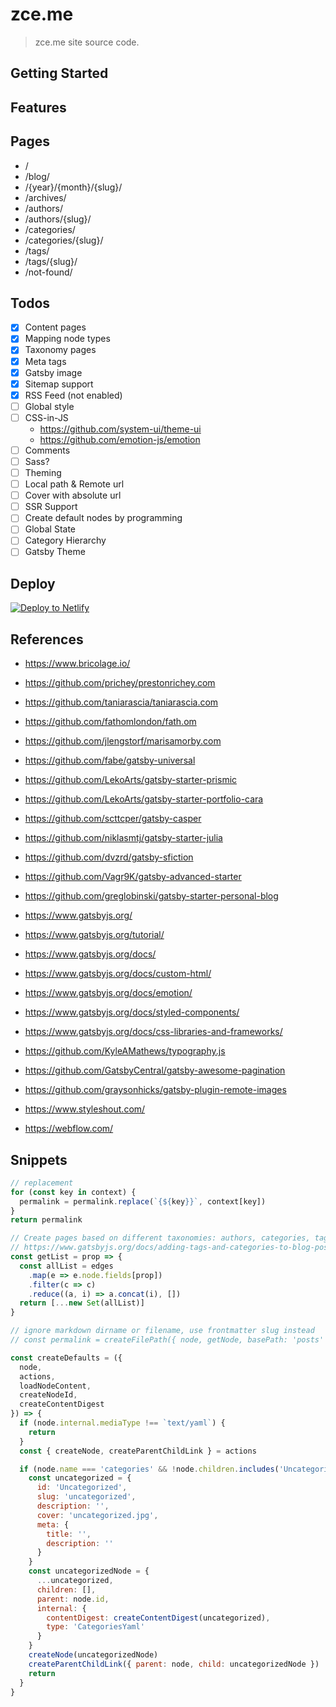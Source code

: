 # zce.me

> zce.me site source code.

## Getting Started

<!-- TODO -->

## Features

<!-- TODO -->

## Pages

- /
- /blog/
- /{year}/{month}/{slug}/
- /archives/
- /authors/
- /authors/{slug}/
- /categories/
- /categories/{slug}/
- /tags/
- /tags/{slug}/
- /not-found/

## Todos

- [x] Content pages
- [x] Mapping node types
- [x] Taxonomy pages
- [x] Meta tags
- [x] Gatsby image
- [x] Sitemap support
- [x] RSS Feed (not enabled)
- [ ] Global style
- [ ] CSS-in-JS
  - https://github.com/system-ui/theme-ui
  - https://github.com/emotion-js/emotion
- [ ] Comments
- [ ] Sass?
- [ ] Theming
- [ ] Local path & Remote url
- [ ] Cover with absolute url
- [ ] SSR Support
- [ ] Create default nodes by programming
- [ ] Global State
- [ ] Category Hierarchy
- [ ] Gatsby Theme

## Deploy

[![Deploy to Netlify](https://www.netlify.com/img/deploy/button.svg)](https://app.netlify.com/start/deploy?repository=https://github.com/zce/zce.me)

## References

- https://www.bricolage.io/
- https://github.com/prichey/prestonrichey.com
- https://github.com/taniarascia/taniarascia.com
- https://github.com/fathomlondon/fath.om
- https://github.com/jlengstorf/marisamorby.com
- https://github.com/fabe/gatsby-universal
- https://github.com/LekoArts/gatsby-starter-prismic
- https://github.com/LekoArts/gatsby-starter-portfolio-cara
- https://github.com/scttcper/gatsby-casper
- https://github.com/niklasmtj/gatsby-starter-julia
- https://github.com/dvzrd/gatsby-sfiction
- https://github.com/Vagr9K/gatsby-advanced-starter
- https://github.com/greglobinski/gatsby-starter-personal-blog

- https://www.gatsbyjs.org/
- https://www.gatsbyjs.org/tutorial/
- https://www.gatsbyjs.org/docs/
- https://www.gatsbyjs.org/docs/custom-html/
- https://www.gatsbyjs.org/docs/emotion/
- https://www.gatsbyjs.org/docs/styled-components/
- https://www.gatsbyjs.org/docs/css-libraries-and-frameworks/
- https://github.com/KyleAMathews/typography.js
- https://github.com/GatsbyCentral/gatsby-awesome-pagination
- https://github.com/graysonhicks/gatsby-plugin-remote-images

- https://www.styleshout.com/
- https://webflow.com/

## Snippets

```js
// replacement
for (const key in context) {
  permalink = permalink.replace(`{${key}}`, context[key])
}
return permalink

// Create pages based on different taxonomies: authors, categories, tags
// https://www.gatsbyjs.org/docs/adding-tags-and-categories-to-blog-posts/
const getList = prop => {
  const allList = edges
    .map(e => e.node.fields[prop])
    .filter(c => c)
    .reduce((a, i) => a.concat(i), [])
  return [...new Set(allList)]
}
```

```js
// ignore markdown dirname or filename, use frontmatter slug instead
// const permalink = createFilePath({ node, getNode, basePath: 'posts' })
```

```js
const createDefaults = ({
  node,
  actions,
  loadNodeContent,
  createNodeId,
  createContentDigest
}) => {
  if (node.internal.mediaType !== `text/yaml`) {
    return
  }
  const { createNode, createParentChildLink } = actions

  if (node.name === 'categories' && !node.children.includes('Uncategorized')) {
    const uncategorized = {
      id: 'Uncategorized',
      slug: 'uncategorized',
      description: '',
      cover: 'uncategorized.jpg',
      meta: {
        title: '',
        description: ''
      }
    }
    const uncategorizedNode = {
      ...uncategorized,
      children: [],
      parent: node.id,
      internal: {
        contentDigest: createContentDigest(uncategorized),
        type: 'CategoriesYaml'
      }
    }
    createNode(uncategorizedNode)
    createParentChildLink({ parent: node, child: uncategorizedNode })
    return
  }
}
```
